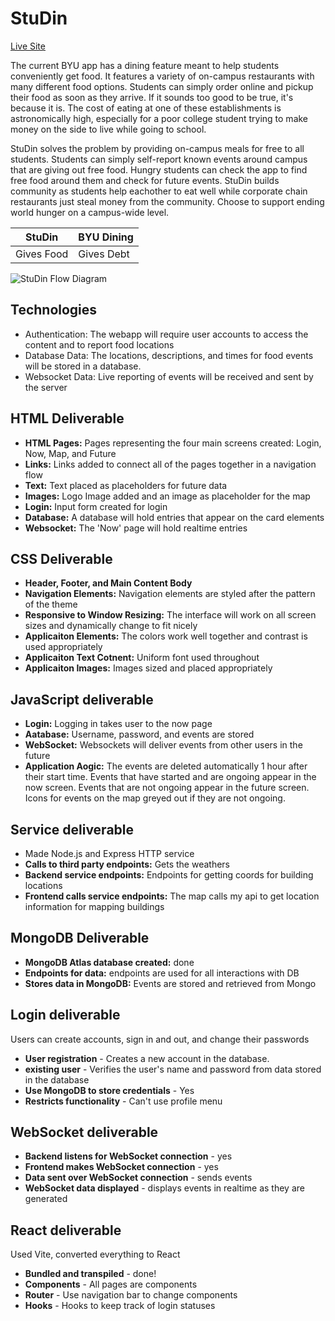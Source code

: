 # StuDin #
[Live Site](https://studin.jamesephelps.com)

The current BYU app has a dining feature meant to help students conveniently get food. It features a variety of on-campus restaurants with many different food options. Students can simply order online and pickup their food as soon as they arrive. If it sounds too good to be true, it's because it is. The cost of eating at one of these establishments is astronomically high, especially for a poor college student trying to make money on the side to live while going to school.

StuDin solves the problem by providing on-campus meals for free to all students. Students can simply self-report known events around campus that are giving out free food. Hungry students can check the app to find free food around them and check for future events. StuDin builds community as students help eachother to eat well while corporate chain restaurants just steal money from the community. Choose to support ending world hunger on a campus-wide level.

| StuDin | BYU Dining |
| --- | --- |
| Gives Food | Gives Debt |

![StuDin Flow Diagram](https://drive.google.com/uc?export=download&id=1IEGCuuyei5nlO7TLkkGEmKMp8--Zk1UR)

## Technologies ##
* Authentication: The webapp will require user accounts to access the content and to report food locations
* Database Data: The locations, descriptions, and times for food events will be stored in a database.
* Websocket Data: Live reporting of events will be received and sent by the server

## HTML Deliverable ##
* **HTML Pages:** Pages representing the four main screens created: Login, Now, Map, and Future
* **Links:** Links added to connect all of the pages together in a navigation flow
* **Text:** Text placed as placeholders for future data
* **Images:** Logo Image added and an image as placeholder for the map
* **Login:** Input form created for login
* **Database:** A database will hold entries that appear on the card elements 
* **Websocket:** The 'Now' page will hold realtime entries

## CSS Deliverable ## 
* **Header, Footer, and Main Content Body**
* **Navigation Elements:** Navigation elements are styled after the pattern of the theme
* **Responsive to Window Resizing:** The interface will work on all screen sizes and dynamically change to fit nicely
* **Applicaiton Elements:** The colors work well together and contrast is used appropriately
* **Applicaiton Text Cotnent:** Uniform font used throughout
* **Applicaiton Images:** Images sized and placed appropriately

## JavaScript deliverable
- **Login:**  Logging in takes user to the now page
- **Aatabase:** Username, password, and events are stored
- **WebSocket:** Websockets will deliver events from other users in the future
- **Application Aogic:** The events are deleted automatically 1 hour after their start time. Events that have started and are ongoing appear in the now screen. Events that are not ongoing appear in the future screen. Icons for events on the map greyed out if they are not ongoing.

## Service deliverable

- Made Node.js and Express HTTP service
- **Calls to third party endpoints:** Gets the weathers
- **Backend service endpoints:** Endpoints for getting coords for building locations
- **Frontend calls service endpoints:** The map calls my api to get location information for mapping buildings

## MongoDB Deliverable

- **MongoDB Atlas database created:** done
- **Endpoints for data:** endpoints are used for all interactions with DB
- **Stores data in MongoDB:** Events are stored and retrieved from Mongo

## Login deliverable

Users can create accounts, sign in and out, and change their passwords

- **User registration** - Creates a new account in the database.
- **existing user** - Verifies the user's name and password from data stored in the database
- **Use MongoDB to store credentials** - Yes
- **Restricts functionality** - Can't use profile menu


## WebSocket deliverable

- **Backend listens for WebSocket connection** - yes
- **Frontend makes WebSocket connection** - yes
- **Data sent over WebSocket connection** - sends events
- **WebSocket data displayed** - displays events in realtime as they are generated

## React deliverable

Used Vite, converted everything to React

- **Bundled and transpiled** - done!
- **Components** - All pages are components
- **Router** - Use navigation bar to change components
- **Hooks** - Hooks to keep track of login statuses

